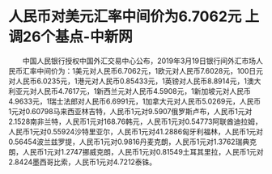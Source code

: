 # 人民币对美元汇率中间价为6.7062元 上调26个基点-中新网

　　中国人民银行授权中国外汇交易中心公布，2019年3月19日银行间外汇市场人民币汇率中间价为：1美元对人民币6.7062元，1欧元对人民币7.6028元，100日元对人民币6.0235元，1港元对人民币0.85433元，1英镑对人民币8.8914元，1澳大利亚元对人民币4.7617元，1新西兰元对人民币4.5908元，1新加坡元对人民币4.9633元，1瑞士法郎对人民币6.6991元，1加拿大元对人民币5.0269元，人民币1元对0.60798马来西亚林吉特，人民币1元对9.5907俄罗斯卢布，人民币1元对2.1528南非兰特，人民币1元对168.76韩元，人民币1元对0.54773阿联酋迪拉姆，人民币1元对0.55924沙特里亚尔，人民币1元对41.2886匈牙利福林，人民币1元对0.56454波兰兹罗提，人民币1元对0.9816丹麦克朗，人民币1元对1.3762瑞典克朗，人民币1元对1.2747挪威克朗，人民币1元对0.81549土耳其里拉，人民币1元对2.8424墨西哥比索，人民币1元对4.7212泰铢。
